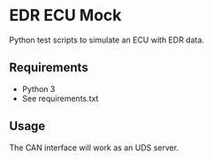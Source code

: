 # EDR ECU Mock
Python test scripts to simulate an ECU with EDR data.

## Requirements
- Python 3
- See requirements.txt

## Usage
The CAN interface will work as an UDS server.
